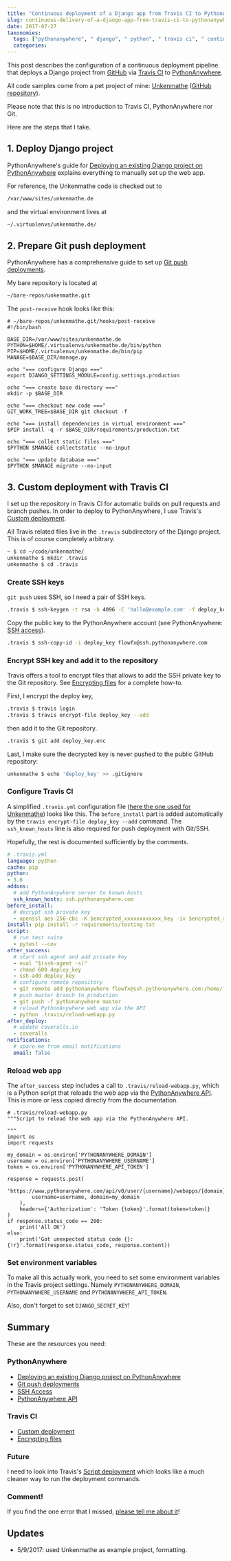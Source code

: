 ```yaml
---
title: "Continuous deployment of a Django app from Travis CI to PythonAnywhere"
slug: continuous-delivery-of-a-django-app-from-travis-ci-to-pythonanywhere
date: 2017-07-27
taxonomies:
  tags: ["pythonanywhere", " django", " python", " travis ci", " continuous deployment", " github"]
  categories: 
---
```



This post describes the configuration of a continuous deployment pipeline that deploys a Django project from [GitHub](https://github.com/FlowFX/unkenmathe.de/) via [Travis CI](https://travis-ci.org/) to [PythonAnywhere](https://www.pythonanywhere.com/user/flowfx/consoles/).

All code samples come from a pet project of mine: [Unkenmathe](https://www.unkenmathe.de) ([GitHub repository](https://github.com/flowfx/unkenmathe.de)).

Please note that this is no introduction to Travis CI, PythonAnywhere nor Git.

Here are the steps that I take.

## 1. Deploy Django project
PythonAnywhere's guide for [Deploying an existing Django project on PythonAnywhere](https://help.pythonanywhere.com/pages/DeployExistingDjangoProject) explains everything to manually set  up the web app.

For reference, the Unkenmathe code is checked out to

```bash
/var/www/sites/unkenmathe.de
```

and the virtual environment lives at

```bash
~/.virtualenvs/unkenmathe.de/
```

## 2. Prepare Git push deployment
PythonAnywhere has a comprehensive guide to set up [Git push deployments](https://blog.pythonanywhere.com/87/).

My bare repository is located at

```bash
~/bare-repos/unkenmathe.git
```


The `post-receive` hook looks like this:

```
# ~/bare-repos/unkenmathe.git/hooks/post-receive
#!/bin/bash

BASE_DIR=/var/www/sites/unkenmathe.de
PYTHON=$HOME/.virtualenvs/unkenmathe.de/bin/python
PIP=$HOME/.virtualenvs/unkenmathe.de/bin/pip
MANAGE=$BASE_DIR/manage.py

echo "=== configure Django ==="
export DJANGO_SETTINGS_MODULE=config.settings.production

echo "=== create base directory ==="
mkdir -p $BASE_DIR

echo "=== checkout new code ==="
GIT_WORK_TREE=$BASE_DIR git checkout -f

echo "=== install dependencies in virtual environment ==="
$PIP install -q -r $BASE_DIR/requirements/production.txt

echo "=== collect static files ==="
$PYTHON $MANAGE collectstatic --no-input

echo "=== update database ==="
$PYTHON $MANAGE migrate --no-input
```


## 3. Custom deployment with Travis CI
I set up the repository in Travis CI for automatic builds on pull requests and branch pushes. In order to deploy to PythonAnywhere, I use Travis's [Custom deployment](https://docs.travis-ci.com/user/deployment/custom/).

All Travis related files live in the `.travis` subdirectory of the Django project. This is of course completely arbitrary.

```bash
~ $ cd ~/code/unkenmathe/
unkenmathe $ mkdir .travis
unkenmathe $ cd .travis
```

### Create SSH keys
`git push` uses SSH, so I need a pair of SSH keys.

```bash
.travis $ ssh-keygen -t rsa -b 4096 -C 'hallo@example.com' -f deploy_key
```

Copy the public key to the PythonAnywhere account (see PythonAnywhere: [SSH access](https://help.pythonanywhere.com/pages/SSHAccess)).

```bash
.travis $ ssh-copy-id -i deploy_key flowfx@ssh.pythonanywhere.com
```

### Encrypt SSH key and add it to the repository
Travis offers a tool to encrypt files  that allows to add the SSH private key to the Git repository. See [Encrypting files](https://docs.travis-ci.com/user/encrypting-files/) for a complete how-to.

First, I encrypt the deploy key,

```bash
.travis $ travis login
.travis $ travis encrypt-file deploy_key --add
```

then add it to the Git repository.

```bash
.travis $ git add deploy_key.enc
```

Last, I make sure the decrypted key is never pushed to the public GitHub repository:

```bash
unkenmathe $ echo 'deploy_key' >> .gitignore
```


### Configure Travis CI
A simplified `.travis.yml` configuration file ([here the one used for Unkenmathe](https://github.com/FlowFX/unkenmathe.de/blob/master/.travis.yml)) looks like this. The `before_install` part is added automatically by the `travis encrypt-file deploy_key --add` command. The `ssh_known_hosts` line is also required for push deployment with Git/SSH.

Hopefully, the rest is documented sufficiently by the comments.

```yaml
# .travis.yml
language: python
cache: pip
python:
- 3.6
addons:
  # add PythonAnywhere server to known hosts
  ssh_known_hosts: ssh.pythonanywhere.com
before_install:
  # decrypt ssh private key
  - openssl aes-256-cbc -K $encrypted_xxxxxxxxxxxx_key -iv $encrypted_xxxxxxxxxxxx_iv -in .travis/deploy_key.enc -out deploy_key -d
install: pip install -r requirements/testing.txt
script:
  # run test suite
  - pytest --cov
after_success:
  # start ssh agent and add private key
  - eval "$(ssh-agent -s)"
  - chmod 600 deploy_key
  - ssh-add deploy_key
  # configure remote repository
  - git remote add pythonanywhere flowfx@ssh.pythonanywhere.com:/home/flowfx/bare-repos/unkenmathe.git
  # push master branch to production 
  - git push -f pythonanywhere master
  # reload PythonAnywhere web app via the API
  - python .travis/reload-webapp.py
after_deploy:
  # update coveralls.io
  - coveralls
notifications:
  # spare me from email notifications
  email: false
```


### Reload web app
The `after_success` step includes a call to `.travis/reload-webapp.py`, which is a Python script that reloads the web app via the [PythonAnywhere API](https://help.pythonanywhere.com/pages/API/). This is more or less copied directly from the documentation.

```
# .travis/reload-webapp.py
"""Script to reload the web app via the PythonAnywhere API.

"""
import os
import requests

my_domain = os.environ['PYTHONANYWHERE_DOMAIN']
username = os.environ['PYTHONANYWHERE_USERNAME']
token = os.environ['PYTHONANYWHERE_API_TOKEN']

response = requests.post(
    'https://www.pythonanywhere.com/api/v0/user/{username}/webapps/{domain}/reload/'.format(
        username=username, domain=my_domain
    ),
    headers={'Authorization': 'Token {token}'.format(token=token)}
)
if response.status_code == 200:
    print('All OK')
else:
    print('Got unexpected status code {}: {!r}'.format(response.status_code, response.content))

```

### Set environment variables

To make all this actually work, you need to set some environment variables in the Travis project settings. Namely `PYTHONANYWHERE_DOMAIN`, `PYTHONANYWHERE_USERNAME` and `PYTHONANYWHERE_API_TOKEN`.

Also, don't forget to set `DJANGO_SECRET_KEY`!

## Summary

These are the resources you need:

### PythonAnywhere

- [Deploying an existing Django project on PythonAnywhere](https://help.pythonanywhere.com/pages/DeployExistingDjangoProject)
- [Git push deployments](https://blog.pythonanywhere.com/87/)
- [SSH Access](https://help.pythonanywhere.com/pages/SSHAccess)
- [PythonAnywhere API](https://help.pythonanywhere.com/pages/API/)

### Travis CI

- [Custom deployment](https://docs.travis-ci.com/user/deployment/custom/)
- [Encrypting files](https://docs.travis-ci.com/user/encrypting-files/)

### Future

I need to look into Travis's [Script deployment](https://docs.travis-ci.com/user/deployment/script/) which looks like a much cleaner way to run the deployment commands.

### Comment!

If you find the one error that I missed, [please tell me about it](/contact)!

## Updates

- 5/9/2017: used Unkenmathe as example project, formatting.
